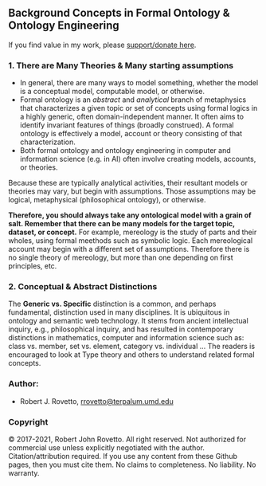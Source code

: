 ## Background Concepts in Formal Ontology & Ontology Engineering
If you find value in my work, please [support/donate here](https://gogetfunding.com/knowledge-organization-services-ontology-terminology-metadata-concept-analysis/).
 
### 1. There are Many Theories & Many starting assumptions

- In general, there are many ways to model something, whether the model is a conceptual model, computable model, or otherwise. 
- Formal ontology is an _abstract_ and _analytical_ branch of metaphysics that characterizes a given topic or set of concepts using formal logics in a highly generic, often domain-independent manner. It often aims to identify invariant features of things (broadly construed). A formal ontology is effectively a model, account or theory consisting of that characterization. 
- Both formal ontology and ontology engineering in computer and information science (e.g. in AI) often involve creating models, accounts, or theories. 

Because these are typically analytical activities, their resultant models or theories may vary, but begin with assumptions. Those assumptions may be logical, metaphysical (philosophical ontology), or otherwise. 

**Therefore, you should always take any ontological model with a grain of salt. Remember that there can be many models for the target topic, dataset, or concept.**
For example, mereology is the study of parts and their wholes, using formal meethods such as symbolic logic. Each mereological account may begin with a different set of assumptions. Therefore there is no single theory of mereology, but more than one depending on first principles, etc. 

### 2. Conceptual & Abstract Distinctions

The **Generic vs. Specific** distinction is a common, and perhaps fundamental, distinction used in many disciplines. It is ubiquitous in ontology and semantic web technology. It stems from ancient intellectual inquiry, e.g., philosophical inquiry, and has resulted in contemporary distinctions in mathematics, computer and information science such as:
class vs. member, 
set vs. element, 
category vs. individual
...
The readers is encouraged to look at Type theory and others to understand related formal concepts.

### Author: 
- Robert J. Rovetto, rrovetto@terpalum.umd.edu 

### Copyright
© 2017-2021, Robert John Rovetto. All right reserved.
Not authorized for commercial use unless explicitly negotiated with the author. Citation/attribution required. If you use any content from these Github pages, then you must cite them. 
No claims to completeness. No liability. No warranty.
